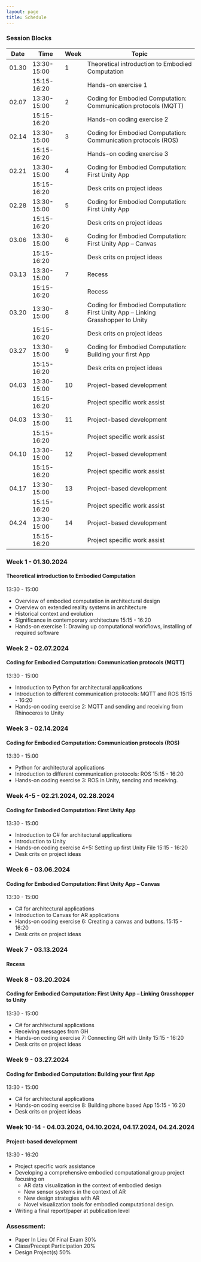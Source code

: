 ```yaml
---
layout: page
title: Schedule
---
```


### Session Blocks

| Date  | Time        | Week    | Topic                                                                                         |
|-------|-------------|---------|-----------------------------------------------------------------------------------------------|
| 01.30 | 13:30-15:00 | 1       |  Theoretical introduction to Embodied Computation                                             |
|       | 15:15-16:20 |         |  Hands-on exercise 1                                                                          |
| 02.07 | 13:30-15:00 | 2       |  Coding for Embodied Computation: Communication protocols (MQTT)                              |
|       | 15:15-16:20 |         |  Hands-on coding exercise 2                                                                   |
| 02.14 | 13:30-15:00 | 3       |  Coding for Embodied Computation: Communication protocols (ROS)                               |
|       | 15:15-16:20 |         |  Hands-on coding exercise 3                                                                   |
| 02.21 | 13:30-15:00 | 4       |  Coding for Embodied Computation: First Unity App                                             |
|       | 15:15-16:20 |         |  Desk crits on project ideas                                                                  |
| 02.28 | 13:30-15:00 | 5       |  Coding for Embodied Computation: First Unity App                                             |
|       | 15:15-16:20 |         |  Desk crits on project ideas                                                                  |
| 03.06 | 13:30-15:00 | 6       |  Coding for Embodied Computation: First Unity App – Canvas                                    |
|       | 15:15-16:20 |         |  Desk crits on project ideas                                                                  |
| 03.13 | 13:30-15:00 | 7       |  Recess                                                                                       |
|       | 15:15-16:20 |         |  Recess                                                                                       |
| 03.20 | 13:30-15:00 | 8       |  Coding for Embodied Computation: First Unity App – Linking Grasshopper to Unity              |
|       | 15:15-16:20 |         |  Desk crits on project ideas                                                                  |
| 03.27 | 13:30-15:00 | 9       |  Coding for Embodied Computation: Building your first App                                     |
|       | 15:15-16:20 |         |  Desk crits on project ideas                                                                  |
| 04.03 | 13:30-15:00 | 10      |  Project-based development                                                                    |
|       | 15:15-16:20 |         |  Project specific work assist                                                                 |
| 04.03 | 13:30-15:00 | 11      |  Project-based development                                                                    |
|       | 15:15-16:20 |         |  Project specific work assist                                                                 |
| 04.10 | 13:30-15:00 | 12      |  Project-based development                                                                    |
|       | 15:15-16:20 |         |  Project specific work assist                                                                 |
| 04.17 | 13:30-15:00 | 13      |  Project-based development                                                                    |
|       | 15:15-16:20 |         |  Project specific work assist                                                                 |
| 04.24 | 13:30-15:00 | 14      |  Project-based development                                                                    |
|       | 15:15-16:20 |         |  Project specific work assist                                                                 |


### Week 1 - 01.30.2024
#### Theoretical introduction to Embodied Computation
13:30 - 15:00
* Overview of embodied computation in architectural design
* Overview on extended reality systems in architecture
* Historical context and evolution
* Significance in contemporary architecture
15:15 - 16:20
* Hands-on exercise 1: Drawing up computational workflows, installing of required software



### Week 2 - 02.07.2024
#### Coding for Embodied Computation: Communication protocols (MQTT)
13:30 - 15:00
* Introduction to Python for architectural applications
* Introduction to different communication protocols: MQTT and ROS
15:15 - 16:20
* Hands-on coding exercise 2: MQTT and sending and receiving from Rhinoceros to Unity



### Week 3 - 02.14.2024
#### Coding for Embodied Computation: Communication protocols (ROS)
13:30 - 15:00
* Python for architectural applications
* Introduction to different communication protocols: ROS
15:15 - 16:20
* Hands-on coding exercise 3: ROS in Unity, sending and receiving.



### Week 4-5 - 02.21.2024, 02.28.2024
#### Coding for Embodied Computation: First Unity App
13:30 - 15:00
* Introduction to C# for architectural applications
* Introduction to Unity
* Hands-on coding exercise 4+5: Setting up first Unity File
15:15 - 16:20
* Desk crits on project ideas



### Week 6 - 03.06.2024
#### Coding for Embodied Computation: First Unity App – Canvas
13:30 - 15:00
* C# for architectural applications
* Introduction to Canvas for AR applications
* Hands-on coding exercise 6: Creating a canvas and buttons.
15:15 - 16:20
* Desk crits on project ideas



### Week 7 - 03.13.2024
#### Recess





### Week 8 - 03.20.2024
#### Coding for Embodied Computation: First Unity App – Linking Grasshopper to Unity
13:30 - 15:00
* C# for architectural applications
* Receiving messages from GH
* Hands-on coding exercise 7: Connecting GH with Unity
15:15 - 16:20
* Desk crits on project ideas



### Week 9 - 03.27.2024
#### Coding for Embodied Computation: Building your first App
13:30 - 15:00
* C# for architectural applications
* Hands-on coding exercise 8: Building phone based App
15:15 - 16:20
* Desk crits on project ideas



### Week 10-14 - 04.03.2024, 04.10.2024, 04.17.2024, 04.24.2024
#### Project-based development
13:30 - 16:20
* Project specific work assistance
* Developing a comprehensive embodied computational group project focusing on
    * AR data visualization in the context of embodied design
    * New sensor systems in the context of AR
    * New design strategies with AR
    * Novel visualization tools for embodied computational design.
* Writing a final report/paper at publication level



### Assessment:
* Paper In Lieu Of Final Exam 30%
* Class/Precept Participation 20%
* Design Project(s) 50%
